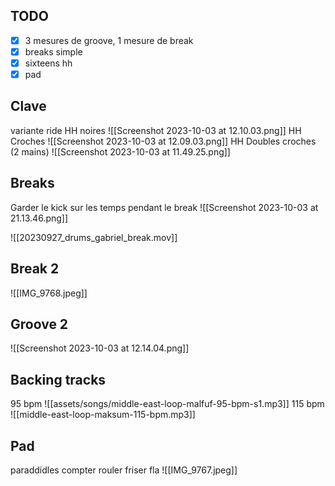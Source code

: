 ## TODO
- [x] 3 mesures de groove, 1 mesure de break
- [x] breaks simple 
- [x] sixteens hh
- [x] pad
## Clave
variante ride
HH noires
![[Screenshot 2023-10-03 at 12.10.03.png]]
HH Croches
![[Screenshot 2023-10-03 at 12.09.03.png]]
HH Doubles croches  (2 mains)
![[Screenshot 2023-10-03 at 11.49.25.png]]
## Breaks
Garder le kick sur les temps pendant le break
![[Screenshot 2023-10-03 at 21.13.46.png]]

![[20230927_drums_gabriel_break.mov]]
## Break 2 
![[IMG_9768.jpeg]]
## Groove 2
![[Screenshot 2023-10-03 at 12.14.04.png]]
## Backing tracks

95 bpm
![[assets/songs/middle-east-loop-malfuf-95-bpm-s1.mp3]]
115 bpm
![[middle-east-loop-maksum-115-bpm.mp3]]
## Pad

paraddidles
compter
rouler
friser
fla
![[IMG_9767.jpeg]]
